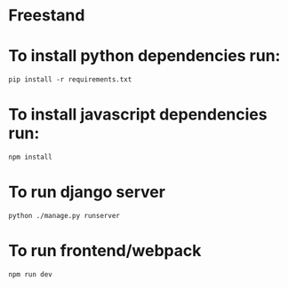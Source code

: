 # Freestand

# To install python dependencies run:

```
pip install -r requirements.txt
```

# To install javascript dependencies run:

```
npm install
```
# To run django server
```
python ./manage.py runserver
```
# To run frontend/webpack 
```
npm run dev
```